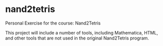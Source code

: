 # nand2tetris
Personal Exercise for the course: Nand2Tetris

This project will include a number of tools, including Mathematica, HTML, and other tools that are not used in the original Nand2Tetris program.

